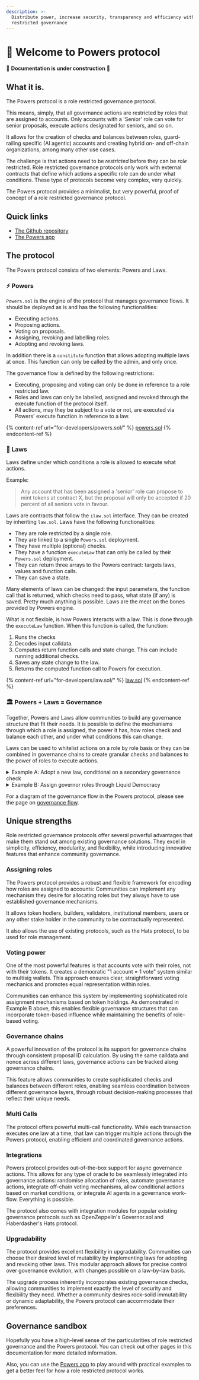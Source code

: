 ```yaml
---
description: >-
  Distribute power, increase security, transparency and efficiency with role
  restricted governance
---
```


# 💪 Welcome to Powers protocol

🚧 **Documentation is under construction** 🚧

## What it is.

The Powers protocol is a role restricted governance protocol.

This means, simply, that all governance actions are restricted by roles that are assigned to accounts. Only accounts with a 'Senior' role can vote for senior proposals, execute actions designated for seniors, and so on.

It allows for the creation of checks and balances between roles, guard-railing specific (AI agentic) accounts and creating hybrid on- and off-chain organizations, among many other use cases.

The challenge is that actions need to be _restricted_ before they can be _role_ restricted. Role restricted governance protocols only work with external contracts that define which actions a specific role can do under what conditions. These type of protocols become very complex, very quickly.

The Powers protocol provides a minimalist, but very powerful, proof of concept of a role restricted governance protocol.

## Quick links

* [The Github repository](https://powers-protocol.vercel.app/#usecases)
* [The Powers app](https://powers-protocol.vercel.app/#usecases)

## The protocol

The Powers protocol consists of two elements: Powers and Laws.

### ⚡ Powers

`Powers.sol` is the engine of the protocol that manages governance flows. It should be deployed as is and has the following functionalities:

* Executing actions.
* Proposing actions.
* Voting on proposals.
* Assigning, revoking and labelling roles.
* Adopting and revoking laws.

In addition there is a `constitute` function that allows adopting multiple laws at once. This function can only be called by the admin, and only once.

The governance flow is defined by the following restrictions:

* Executing, proposing and voting can only be done in reference to a role restricted law.
* Roles and laws can only be labelled, assigned and revoked through the execute function of the protocol itself.
* All actions, may they be subject to a vote or not, are executed via Powers' execute function in reference to a law.

{% content-ref url="for-developers/powers.sol/" %}
[powers.sol](for-developers/powers.sol/)
{% endcontent-ref %}

### 📜 Laws

Laws define under which conditions a role is allowed to execute what actions.

Example:

> Any account that has been assigned a 'senior' role can propose to mint tokens at contract X, but the proposal will only be accepted if 20 percent of all seniors vote in favour.

Laws are contracts that follow the `ilaw.sol` interface. They can be created by inheriting `law.sol`. Laws have the following functionalities:

* They are role restricted by a single role.
* They are linked to a single `Powers.sol` deployment.
* They have multiple (optional) checks.
* They have a function `executeLaw` that can only be called by their `Powers.sol` deployment.
* They can return three arrays to the Powers contract: targets laws, values and function calls.
* They can save a state.

Many elements of laws can be changed: the input parameters, the function call that is returned, which checks need to pass, what state (if any) is saved. Pretty much anything is possible. Laws are the meat on the bones provided by Powers engine.

What is not flexible, is how Powers interacts with a law. This is done through the `executeLaw` function. When this function is called, the function:

1. Runs the checks
2. Decodes input calldata.
3. Computes return function calls and state change. This can include running additional checks.
4. Saves any state change to the law.
5. Returns the computed function call to Powers for execution.

{% content-ref url="for-developers/law.sol/" %}
[law.sol](for-developers/law.sol/)
{% endcontent-ref %}

### 🏛️ Powers + Laws = Governance

Together, Powers and Laws allow communities to build any governance structure that fit their needs. It is possible to define the mechanisms through which a role is assigned, the power it has, how roles check and balance each other, and under what conditions this can change.&#x20;

Laws can be used to whitelist actions on a role by role basis or they can be combined in governance chains to create granular checks and balances to the power of roles to execute actions.&#x20;

<details>

<summary>Example A: Adopt a new law, conditional on a secondary governance check</summary>

**Law 1** allows 'members' of a community to propose adopting a new law. Law 1 is subject to a vote, and the proposal will only be accepted if more than half of the community votes in favour.

Alice, as a community member, proposes a law that allows community members to create a grant program with a budget of 500 tokens X. Other community members vote in favor. The proposal passes.

Alice calls the execute function. Now _nothing_ happens. Their proposal has been formalised but no executable call was send to the Powers protocol governing the community.

**Law 2** allows governors in the community to accept and implement new laws. Law 2 is also subject to a vote and, crucially, needs the exact same proposal to have passed at Law 1.

David, who is a senior, notices that a proposal has passed at Law 1. He puts the proposal up for a vote among other seniors. Eve and Helen, the other seniors, vote in favour.

Following the vote, David calls the execute function and the Power protocol implements the action: the new law is adopted and community members will be able to apply to the new grant program.

**Note** that this is a basic example of a governance chain: Multiple laws that are linked together through child-parent relations where a proposal needs to pass a child law before it can executed by a parent law. This chain gave members the right of initiative and governors the right of implementation, creating a balance of power between the two roles.

</details>

<details>

<summary>Example B: Assign governor roles through Liquid Democracy</summary>

**Law 1** allows 'members' of a community to nominate themselves for a 'governor' role in their community.

Alice, Bob and Charlotte each call the law through powers `execute` function and save their nomination in the law.

**Law 2** assigns governor roles to accounts saved in Law 1. It does this on the basis of delegated tokens held by accounts. Any account can call the law, triggering (and paying gas costs for) an election.

In January, David obtains a large amount of tokens and delegates them to Bob. He calls law 2 and triggers an election. Alice and Bob are elected and assigned as governors. In the following weeks, he notices that bob is not responding to messages and not voting in elections.

In February, he re-delegates his tokens Charlotte and in the next block calls an election. Alice and Charlotte win the election and are assigned as governors. Bob per immediate effect loses his governor role and all of its privileges.

**Note** that this is an example of assigning roles through what can be called Liquid Democracy. Roles can also be assigned directly, through votes among peers, a council vote or through a minimal threshold of token holdings. Pretty much anything is possible.

</details>

For a diagram of the governance flow in the Powers protocol, please see the page on [governance flow](for-developers/governance-flow.md).

## Unique strengths

Role restricted governance protocols offer several powerful advantages that make them stand out among existing governance solutions. They excel in simplicity, efficiency, modularity, and flexibility, while introducing innovative features that enhance community governance.

### Assigning roles

The Powers protocol provides a robust and flexible framework for encoding how roles are assigned to accounts: Communities can implement any mechanism they desire for allocating roles but they always have to use established governance mechanisms.&#x20;

It allows token hodlers, builders, validators, institutional members, users or any other stake holder in the community to be contractually represented.

It also allows the use of existing protocols, such as the Hats protocol, to be used for role management.&#x20;

### Voting power

One of the most powerful features is that accounts vote with their roles, not with their tokens. It creates a democratic "1 account = 1 vote" system similar to multisig wallets. This approach ensures clear, straightforward voting mechanics and promotes equal representation within roles.

Communities can enhance this system by implementing sophisticated role assignment mechanisms based on token holdings. As demonstrated in Example B above, this enables flexible governance structures that can incorporate token-based influence while maintaining the benefits of role-based voting.

### Governance chains

A powerful innovation of the protocol is its support for governance chains through consistent proposal ID calculation. By using the same calldata and nonce across different laws, governance actions can be tracked along governance chains.

This feature allows communities to create sophisticated checks and balances between different roles, enabling seamless coordination between different governance layers, through robust decision-making processes that reflect their unique needs.

### Multi Calls

The protocol offers powerful multi-call functionality. While each transaction executes one law at a time, that law can trigger multiple actions through the Powers protocol, enabling efficient and coordinated governance actions.

### Integrations

Powers protocol provides out-of-the-box support for async governance actions. This allows for any type of oracle to be seamlessly integrated into governance actions: randomise allocation of roles, automate governance actions, integrate off-chain voting mechanisms, allow conditional actions based on market conditions, or integrate AI agents in a governance work-flow. Everything is possible.

The protocol also comes with integration modules for popular existing governance protocols such as OpenZeppelin's Governor.sol and Haberdasher's Hats protocol. &#x20;

### Upgradability

The protocol provides excellent flexibility in upgradability. Communities can choose their desired level of mutability by implementing laws for adopting and revoking other laws. This modular approach allows for precise control over governance evolution, with changes possible on a law-by-law basis.

The upgrade process inherently incorporates existing governance checks, allowing communities to implement exactly the level of security and flexibility they need. Whether a community desires rock-solid immutability or dynamic adaptability, the Powers protocol can accommodate their preferences.

## Governance sandbox

Hopefully you have a high-level sense of the particularities of role restricted governance and the Powers protocol. You can check out other pages in this documentation for more detailed information.

Also, you can use the [Powers app](https://powers-protocol.vercel.app) to play around with practical examples to get a better feel for how a role restricted protocol works.

